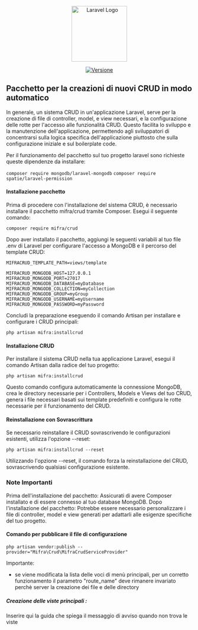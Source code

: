 <p align="center"><a href="https://www.mifra.com" target="_blank"><img src="https://www.mifra.eu/images/Logo_mifra_10anni.png" width="150" alt="Laravel Logo"></a></p>

<p align="center">
<a href="https://www.mifra.eu"><img src="https://img.shields.io/badge/version-1.0.x--dev-blue" alt="Versione"></a>
</p>

## Pacchetto per la creazioni di nuovi CRUD in modo automatico

In generale, un sistema CRUD in un'applicazione Laravel, serve per la creazione di file di controller, model, e view necessari, e la configurazione delle rotte per l'accesso alle funzionalità CRUD. Questo facilita lo sviluppo e la manutenzione dell'applicazione, permettendo agli sviluppatori di concentrarsi sulla logica specifica dell'applicazione piuttosto che sulla configurazione iniziale e sul boilerplate code.

Per il funzionamento del pacchetto sul tuo progetto laravel sono richieste queste dipendenze da installare:

`composer require mongodb/laravel-mongodb`
`composer require spatie/laravel-permission`

#### Installazione pacchetto

Prima di procedere con l'installazione del sistema CRUD, è necessario installare il pacchetto mifra/crud tramite Composer. Esegui il seguente comando:

`composer require mifra/crud`

Dopo aver installato il pacchetto, aggiungi le seguenti variabili al tuo file .env di Laravel per configurare l'accesso a MongoDB e il percorso del template CRUD:

```
MIFRACRUD_TEMPLATE_PATH=views/template

MIFRACRUD_MONGODB_HOST=127.0.0.1
MIFRACRUD_MONGODB_PORT=27017
MIFRACRUD_MONGODB_DATABASE=myDatabase
MIFRACRUD_MONGODB_COLLECTION=myCollection
MIFRACRUD_MONGODB_GROUP=myGroup
MIFRACRUD_MONGODB_USERNAME=myUsername
MIFRACRUD_MONGODB_PASSWORD=myPassword
```

Concludi la preparazione eseguendo il comando Artisan per installare e configurare i CRUD principali:

`php artisan mifra:installcrud`

#### Installazione CRUD

Per installare il sistema CRUD nella tua applicazione Laravel, esegui il comando Artisan dalla radice del tuo progetto:

`php artisan mifra:installcrud`

Questo comando configura automaticamente la connessione MongoDB, crea le directory necessarie per i Controllers, Models e Views del tuo CRUD, genera i file necessari basati sui template predefiniti e configura le rotte necessarie per il funzionamento del CRUD.

#### Reinstallazione con Sovrascrittura

Se necessario reinstallare il CRUD sovrascrivendo le configurazioni esistenti, utilizza l'opzione --reset:

`php artisan mifra:installcrud --reset`

Utilizzando l'opzione --reset, il comando forza la reinstallazione del CRUD, sovrascrivendo qualsiasi configurazione esistente.

### Note Importanti
Prima dell'installazione del pacchetto: Assicurati di avere Composer installato e di essere connesso al tuo database MongoDB.
Dopo l'installazione del pacchetto: Potrebbe essere necessario personalizzare i file di controller, model e view generati per adattarli alle esigenze specifiche del tuo progetto.


#### Comando per pubblicare il file di configurazione

`php artisan vendor:publish --provider="Mifra\Crud\MifraCrudServiceProvider"`

Importante:
- se viene modificata la lista delle voci di menù principali, per un corretto funzionamento il parametro "route_name" deve rimanere invariato perchè server la creazione dei file e delle directory


##### Creazione delle viste principali :

Inserire qui la guida che spiega il messaggio di avviso quando non trova le viste